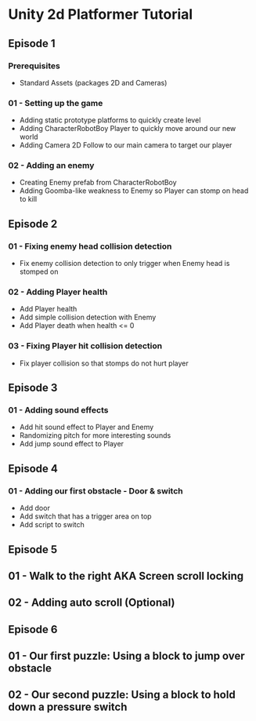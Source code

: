 # Unity 2d Platformer Tutorial
## Episode 1
### Prerequisites
* Standard Assets (packages 2D and Cameras)

### 01 - Setting up the game
* Adding static prototype platforms to quickly create level
* Adding CharacterRobotBoy Player to quickly move around our new world
* Adding Camera 2D Follow to our main camera to target our player

### 02 - Adding an enemy
* Creating Enemy prefab from CharacterRobotBoy
* Adding Goomba-like weakness to Enemy so Player can stomp on head to kill

## Episode 2

### 01 - Fixing enemy head collision detection
* Fix enemy collision detection to only trigger when Enemy head is stomped on

### 02 - Adding Player health
* Add Player health
* Add simple collision detection with Enemy
* Add Player death when health <= 0

### 03 - Fixing Player hit collision detection
* Fix player collision so that stomps do not hurt player

## Episode 3

### 01 - Adding sound effects
* Add hit sound effect to Player and Enemy
* Randomizing pitch for more interesting sounds
* Add jump sound effect to Player

## Episode 4

### 01 - Adding our first obstacle - Door & switch
* Add door
* Add switch that has a trigger area on top
* Add script to switch

## Episode 5

## 01 - Walk to the right AKA Screen scroll locking

## 02 - Adding auto scroll (Optional)

## Episode 6

## 01 - Our first puzzle: Using a block to jump over obstacle

## 02 - Our second puzzle: Using a block to hold down a pressure switch
